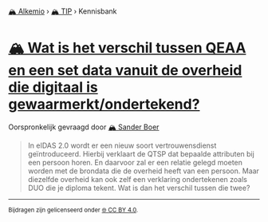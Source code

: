 [🏔️ Alkemio](https://welcome.alkem.io/) › [🏔️ TIP](https://alkem.io/tip/dashboard) › Kennisbank
# [🏔️ Wat is het verschil tussen QEAA en een set data vanuit de overheid die digitaal is gewaarmerkt/ondertekend?](https://alkem.io/tip/collaboration/watishetverschil-331)
Oorspronkelijk gevraagd door [🏔️ Sander Boer](https://alkem.io/user/sander-boer-499)
>In eIDAS 2.0 wordt er een nieuw soort vertrouwensdienst geïntroduceerd. Hierbij verklaart de QTSP dat bepaalde attributen bij een persoon horen. En daarvoor zal er een relatie gelegd moeten worden met de brondata die de overheid heeft van een persoon. Maar diezelfde overheid kan ook zelf een verklaring ondertekenen zoals DUO die je diploma tekent. Wat is dan het verschil tussen die twee?
* * *
<small>Bijdragen zijn gelicenseerd onder [🌐 CC BY 4.0](https://creativecommons.org/licenses/by/4.0/deed.nl).</small>
